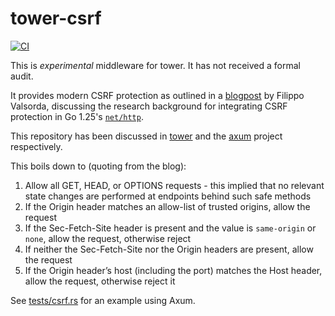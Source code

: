 # tower-csrf

[![CI](https://github.com/yawn/tower-csrf/actions/workflows/rust.yml/badge.svg)](https://github.com/yawn/tower-csrf/actions/workflows/rust.yml)

This is _experimental_ middleware for tower. It has not received a formal audit.

It provides modern CSRF protection as outlined in a [blogpost](https://words.filippo.io/csrf/) by Filippo Valsorda, discussing the research background for integrating CSRF protection in Go 1.25's [`net/http`](https://cs.opensource.google/go/go/+/refs/tags/go1.25.0:src/net/http/csrf.go).

This repository has been discussed in [tower](https://github.com/tower-rs/tower-http/discussions/600) and the [axum](https://github.com/tokio-rs/axum/discussions/3436) project respectively.

This boils down to (quoting from the blog):

1. Allow all GET, HEAD, or OPTIONS requests - this implied that no relevant state changes are performed at endpoints behind such safe methods
2. If the Origin header matches an allow-list of trusted origins, allow the request
3. If the Sec-Fetch-Site header is present and the value is `same-origin` or `none`, allow the request, otherwise reject
4. If neither the Sec-Fetch-Site nor the Origin headers are present, allow the request
5. If the Origin header’s host (including the port) matches the Host header, allow the request, otherwise reject it

See [tests/csrf.rs](tests/csrf.rs) for an example using Axum.
